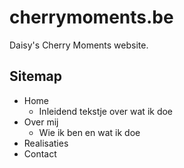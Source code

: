 # cherrymoments.be

Daisy's Cherry Moments website.

## Sitemap

- Home
  - Inleidend tekstje over wat ik doe
- Over mij
  - Wie ik ben en wat ik doe
- Realisaties
- Contact

